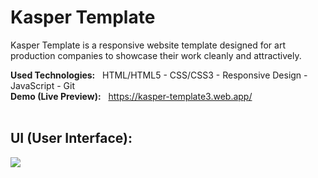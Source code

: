 # Kasper Template
Kasper Template is a responsive website template designed for art production companies to showcase their work cleanly and attractively.

**Used Technologies:** &nbsp; HTML/HTML5 - CSS/CSS3 - Responsive Design - JavaScript - Git 
<br>
**Demo (Live Preview):** &nbsp; https://kasper-template3.web.app/
<br><br>
## UI (User Interface):
<img src="https://github.com/Ahmed-Maher77/Kasper_Template/assets/112467034/02642cc6-8f74-4502-993c-606482432549" />
